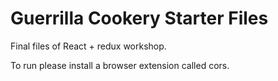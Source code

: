 # Guerrilla Cookery Starter Files
Final files of React + redux workshop.

To run please install a browser extension called cors.

